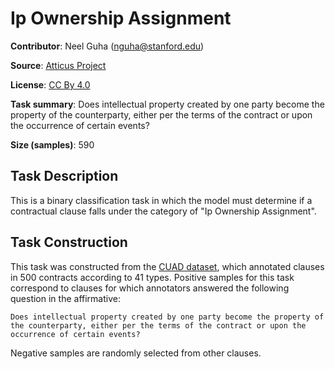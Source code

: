 # Ip Ownership Assignment

**Contributor**: Neel Guha (nguha@stanford.edu)

**Source**: [Atticus Project](https://www.atticusprojectai.org/cuad>)

**License**: [CC By 4.0](https://creativecommons.org/licenses/by/4.0/)

**Task summary**: Does intellectual property created by one party become the property of the counterparty, either per the terms of the contract or upon the occurrence of certain events?

**Size (samples)**: 590

## Task Description

This is a binary classification task in which the model must determine if a contractual clause falls under the category of "Ip Ownership Assignment".

## Task Construction

This task was constructed from the [CUAD dataset](https://www.atticusprojectai.org/cuad), which annotated clauses in 500 contracts according to 41 types. Positive samples for this task correspond to clauses for which annotators answered the following question in the affirmative:

```text
Does intellectual property created by one party become the property of the counterparty, either per the terms of the contract or upon the occurrence of certain events?
```

Negative samples are randomly selected from other clauses.
